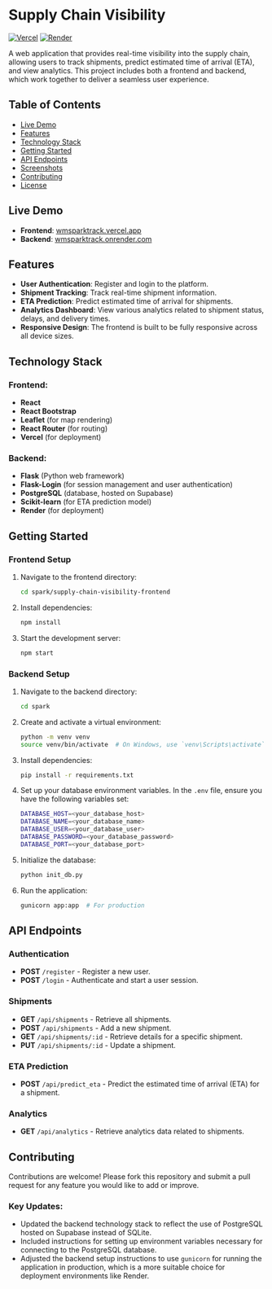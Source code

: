 # Supply Chain Visibility

[![Vercel](https://img.shields.io/badge/frontend-Vercel-brightgreen)](https://wmsparktrack.vercel.app/)
[![Render](https://img.shields.io/badge/backend-Render-blue)](https://wmsparktrack.onrender.com/)

A web application that provides real-time visibility into the supply chain, allowing users to track shipments, predict estimated time of arrival (ETA), and view analytics. This project includes both a frontend and backend, which work together to deliver a seamless user experience.

## Table of Contents

- [Live Demo](#live-demo)
- [Features](#features)
- [Technology Stack](#technology-stack)
- [Getting Started](#getting-started)
- [API Endpoints](#api-endpoints)
- [Screenshots](#screenshots)
- [Contributing](#contributing)
- [License](#license)

## Live Demo

- **Frontend**: [wmsparktrack.vercel.app](https://wmsparktrack.vercel.app/)
- **Backend**: [wmsparktrack.onrender.com](https://wmsparktrack.onrender.com/)

## Features

- **User Authentication**: Register and login to the platform.
- **Shipment Tracking**: Track real-time shipment information.
- **ETA Prediction**: Predict estimated time of arrival for shipments.
- **Analytics Dashboard**: View various analytics related to shipment status, delays, and delivery times.
- **Responsive Design**: The frontend is built to be fully responsive across all device sizes.

## Technology Stack

### Frontend:
- **React**
- **React Bootstrap**
- **Leaflet** (for map rendering)
- **React Router** (for routing)
- **Vercel** (for deployment)

### Backend:
- **Flask** (Python web framework)
- **Flask-Login** (for session management and user authentication)
- **PostgreSQL** (database, hosted on Supabase)
- **Scikit-learn** (for ETA prediction model)
- **Render** (for deployment)

## Getting Started

### Frontend Setup

1. Navigate to the frontend directory:
   ```bash
   cd spark/supply-chain-visibility-frontend
   ```

2. Install dependencies:
   ```bash
   npm install
   ```

3. Start the development server:
   ```bash
   npm start
   ```

### Backend Setup

1. Navigate to the backend directory:
   ```bash
   cd spark
   ```

2. Create and activate a virtual environment:
   ```bash
   python -m venv venv
   source venv/bin/activate  # On Windows, use `venv\Scripts\activate`
   ```

3. Install dependencies:
   ```bash
   pip install -r requirements.txt
   ```

4. Set up your database environment variables. In the `.env` file, ensure you have the following variables set:
   ```bash
   DATABASE_HOST=<your_database_host>
   DATABASE_NAME=<your_database_name>
   DATABASE_USER=<your_database_user>
   DATABASE_PASSWORD=<your_database_password>
   DATABASE_PORT=<your_database_port>
   ```

5. Initialize the database:
   ```bash
   python init_db.py
   ```

6. Run the application:
   ```bash
   gunicorn app:app  # For production
   ```

## API Endpoints

### Authentication

- **POST** `/register` - Register a new user.
- **POST** `/login` - Authenticate and start a user session.

### Shipments

- **GET** `/api/shipments` - Retrieve all shipments.
- **POST** `/api/shipments` - Add a new shipment.
- **GET** `/api/shipments/:id` - Retrieve details for a specific shipment.
- **PUT** `/api/shipments/:id` - Update a shipment.

### ETA Prediction

- **POST** `/api/predict_eta` - Predict the estimated time of arrival (ETA) for a shipment.

### Analytics

- **GET** `/api/analytics` - Retrieve analytics data related to shipments.

## Contributing

Contributions are welcome! Please fork this repository and submit a pull request for any feature you would like to add or improve.

### Key Updates:

- Updated the backend technology stack to reflect the use of PostgreSQL hosted on Supabase instead of SQLite.
- Included instructions for setting up environment variables necessary for connecting to the PostgreSQL database.
- Adjusted the backend setup instructions to use `gunicorn` for running the application in production, which is a more suitable choice for deployment environments like Render.
